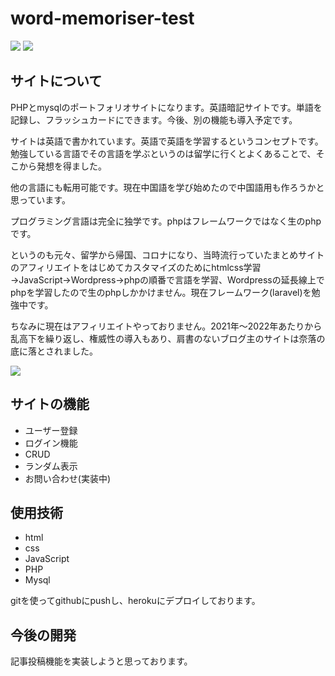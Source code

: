 
# word-memoriser-test

<img src="https://github.com/Tsuzuki1000/word-memoriser-test/assets/100422646/9476e420-114c-4fc0-b305-71a2523c61f5">

<img src="https://github.com/Tsuzuki1000/word-memoriser-test/assets/100422646/355b33e4-e14d-4eba-a30b-fdf129b6ef77">


<h2>サイトについて</h2>

PHPとmysqlのポートフォリオサイトになります。英語暗記サイトです。単語を記録し、フラッシュカードにできます。今後、別の機能も導入予定です。

サイトは英語で書かれています。英語で英語を学習するというコンセプトです。勉強している言語でその言語を学ぶというのは留学に行くとよくあることで、そこから発想を得ました。

他の言語にも転用可能です。現在中国語を学び始めたので中国語用も作ろうかと思っています。

プログラミング言語は完全に独学です。phpはフレームワークではなく生のphpです。


というのも元々、留学から帰国、コロナになり、当時流行っていたまとめサイトのアフィリエイトをはじめてカスタマイズのためにhtmlcss学習→JavaScript→Wordpress→phpの順番で言語を学習、Wordpressの延長線上でphpを学習したので生のphpしかかけません。現在フレームワーク(laravel)を勉強中です。


ちなみに現在はアフィリエイトやっておりません。2021年〜2022年あたりから乱高下を繰り返し、権威性の導入もあり、肩書のないブログ主のサイトは奈落の底に落とされました。



<img src="https://github.com/Tsuzuki1000/word-memoriser-test/assets/100422646/a4799e5a-7a63-40d3-878d-106dc7f37437">




<h2>サイトの機能</h2>

<ul>
  <li>ユーザー登録</li>
  <li>ログイン機能</li>
  <li>CRUD</li>
  <li>ランダム表示</li>
  <li>お問い合わせ(実装中)</li>
</ul>


<h2>使用技術</h2>
<ul>
  <li>html</li>
  <li>css</li>
  <li>JavaScript</li>
  <li>PHP</li>
  <li>Mysql</li>
</ul>


gitを使ってgithubにpushし、herokuにデプロイしております。

<h2>今後の開発</h2>
記事投稿機能を実装しようと思っております。



